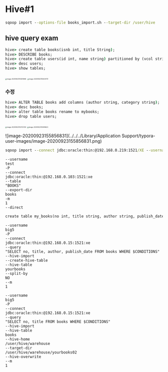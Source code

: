 # Hive#1



```cmd
sqoop import --options-file books_import.sh --target-dir /user/hive
```





## hive query exam

```cmd
hive> create table books(isnb int, title String);
hive> DESCRIBE books;
hive> create table users(id int, name string) partitioned by (vcol string);
hive> desc users;
hive> show tables;
```

<img src="https://tva1.sinaimg.cn/large/007S8ZIlgy1gj0lbbl2hpj30s80fe0x3.jpg" alt="image-20200923155610886" style="zoom:33%;" /> 

<img src="https://tva1.sinaimg.cn/large/007S8ZIlgy1gj0lbi1bppj30ii06idgy.jpg" alt="image-20200923155634731" style="zoom:33%;" /> 







### 수정

```cmd
hive> ALTER TABLE books add columns (author string, category string);
hive> desc books;
hive> alter table books rename to mybooks;
hive> drop table users;
```

<img src="../../../Library/Application Support/typora-user-images/image-20200923155702139.png" alt="image-20200923155702139" style="zoom:33%;" /> 

<img src="https://tva1.sinaimg.cn/large/007S8ZIlgy1gj0ldg5ddzj30m207mtao.jpg" alt="image-20200923155818623" style="zoom:33%;" /> 

![image-20200923155856831](../../../Library/Application Support/typora-user-images/image-20200923155856831.png)



```cmd
sqoop import --connect jdbc:oracle:thin:@192.168.0.219:1521/XE --username big5 --password admin1234 -P --table EMP  --colns "ENAME, EMPNO,SAL" --target-dir myemp  -m 1
```



```shell
--username
test
-P
--connect
jdbc:oracle:thin:@192.168.0.103:1521:xe
--table
"BOOKS"
--export-dir
books
-m
1
--direct
```



```cmd
create table my_books(no int, title string, author string, publish_date date)
```



```shell
--username
big5
-P
--connect
jdbc:oracle:thin:@192.168.0.15:1521:xe
--query
"SELECT no, title, author, publish_date FROM books WHERE $CONDITIONS"
--hive-import 
--create-hive-table
--hive-table
yourbooks
--split-by
NO
--m
1
```



```shell
--username
big5
-P
--connect
jdbc:oracle:thin:@192.168.0.15:1521:xe
--query
"SELECT no, title FROM books WHERE $CONDITIONS"
--hive-import 
--hive-table
books
--hive-home
/user/hive/warehouse
--target-dir
/user/hive/warehouse/yourbooks02
--hive-overwrite
--m
1
```

